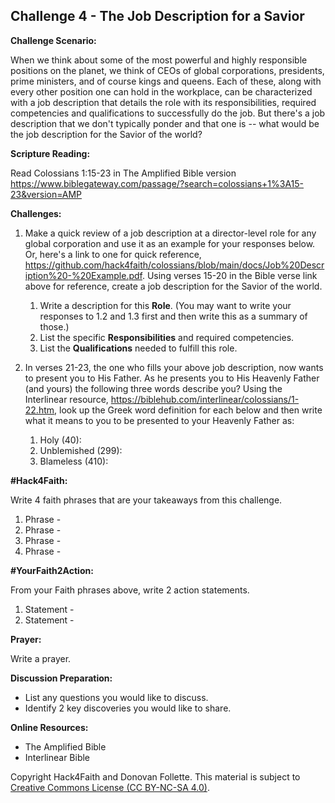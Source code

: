 ## **Challenge 4 - The Job Description for a Savior**


**Challenge Scenario:**

When we think about some of the most powerful and highly responsible positions on the planet, we think of CEOs of global corporations, presidents, prime ministers, and of course kings and queens. Each of these, along with every other position one can hold in the workplace, can be characterized with a job description that details the role with its responsibilities, required competencies and qualifications to successfully do the job. But there's a job description that we don't typically ponder and that one is -- what would be the job description for the Savior of the world?

**Scripture Reading:**

Read Colossians 1:15-23 in The Amplified Bible version https://www.biblegateway.com/passage/?search=colossians+1%3A15-23&version=AMP  

**Challenges:**
1. Make a quick review of a job description at a director-level role for any global corporation and use it as an example for your responses below. Or, here's a link to one for quick reference, https://github.com/hack4faith/colossians/blob/main/docs/Job%20Description%20-%20Example.pdf. Using verses 15-20 in the Bible verse link above for reference, create a job description for the Savior of the world.  
    1. Write a description for this **Role**. (You may want to write your responses to 1.2 and 1.3 first and then write this as a summary of those.)
    1. List the specific **Responsibilities** and required competencies.
    1. List the **Qualifications** needed to fulfill this role.

1. In verses 21-23, the one who fills your above job description, now wants to present you to His Father. As he presents you to His Heavenly Father (and yours) the following three words describe you? Using the Interlinear resource, https://biblehub.com/interlinear/colossians/1-22.htm, look up the Greek word definition for each below and then write what it means to you to be presented to your Heavenly Father as:
    1. Holy (40):
    1. Unblemished (299):
    1. Blameless (410):

**#Hack4Faith:**

Write 4 faith phrases that are your takeaways from this challenge.
1. Phrase - 
1. Phrase - 
1. Phrase - 
1. Phrase - 

**#YourFaith2Action:**

From your Faith phrases above, write 2 action statements.
1. Statement - 
1. Statement - 

**Prayer:**

Write a prayer.

**Discussion Preparation:**
- List any questions you would like to discuss.
- Identify 2 key discoveries you would like to share.

**Online Resources:**
- The Amplified Bible
- Interlinear Bible

Copyright Hack4Faith and Donovan Follette. This material is subject to [Creative Commons License (CC BY-NC-SA 4.0)](https://creativecommons.org/licenses/by-nc-sa/4.0/).



